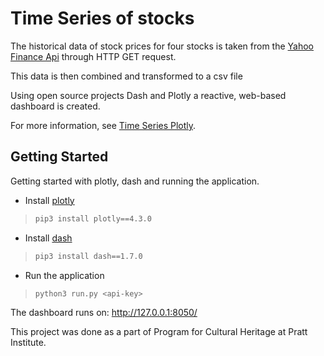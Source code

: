 # Time Series of stocks

The historical data of stock prices for four stocks is taken from the [Yahoo Finance Api](https://rapidapi.com/apidojo/api/yahoo-finance1) through HTTP GET request.

This data is then combined and transformed to a csv file

Using open source projects Dash and Plotly a reactive, web-based dashboard is created.

For more information, see [Time Series Plotly](https://plot.ly/python/time-series/).

## Getting Started

Getting started with plotly, dash and running the application.

- Install [plotly](https://plot.ly/python/getting-started/)
>```sh
>pip3 install plotly==4.3.0
>```

- Install [dash](https://dash.plot.ly/installation)
>```sh
>pip3 install dash==1.7.0
>```

- Run the application
>```sh
>python3 run.py <api-key>
>```

The dashboard runs on: http://127.0.0.1:8050/


This project was done as a part of Program for Cultural Heritage at Pratt Institute.
